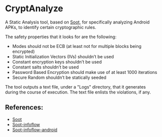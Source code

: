 # CryptAnalyze

A Static Analysis tool, based on [Soot](https://sable.github.io/soot/), for specifically analyzing Android APKs, to identify certain cryptographic rules.

The safety properties that it looks for are the following:
* Modes should not be ECB (at least not for multiple blocks being encrypted)
* Static Initialization Vectors (IVs) shouldn’t be used
* Constant encryption keys shouldn’t be used
* Constant salts shouldn’t be used
* Password Based Encryption should make use of at least 1000 iterations
* Secure Random shouldn’t be statically seeded

The tool outputs a text file, under a "Logs" directory, that it generates during the course of execution. The text file enlists the violations, if any.

## References:
* [Soot](https://github.com/Sable/soot)
* [Soot-infoflow](https://github.com/secure-software-engineering/soot-infoflow)
* [Soot-infoflow-android](https://github.com/secure-software-engineering/soot-infoflow-android)